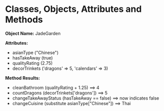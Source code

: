 # **Classes, Objects, Attributes and Methods**


**Object Name:**  JadeGarden

**Attributes:**

- asianType ("Chinese")
- hasTakeAway (true)
- qualityRating (2.75)
- decorTrinkets ('dragons' => 5, 'calendars' => 3)

**Method Results:**

- cleanBathroom (qualityRating + 1.25)
==> 4
- countDragons (decorTrinkets['dragons'])
==> 5
- changeTakeAwayStatus (hasTakeAway == false)
==> now indicates false
- changeCuisine (substitute asianType["Chinese"])
==> Thai

